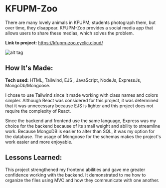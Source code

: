 # KFUPM-Zoo
There are many lovely animals in KFUPM; students photograph them, but over time, they disappear. KFUPM-Zoo provides a social media app that allows users to share these medias, which solves the problem.

**Link to project:** https://kfupm-zoo.cyclic.cloud/

![alt tag](https://kfupm-zoo.cyclic.cloud/)

## How It's Made:

**Tech used:** HTML, Tailwind, EJS , JavaScript, NodeJs, ExpressJs, MongoDb/Mongoose.

I chose to use Tailwind since it made working with class names and colors simpler. Although React was considered for this project, it was determined that it was unnecessary because EJS is lighter and this project does not require the complexity of React.

Since the backend and frontend use the same language, Express was my choice for the backend because of its small weight and ability to streamline work. Because MongoDB is easier to alter than SQL, it was my option for the database. The usage of Mongoose for the schemas makes the project's work easier and more enjoyable.


## Lessons Learned:

This project strengthened my frontend abilities and gave me greater confidence working with the backend. It demonstrated to me how to organize the files using MVC and how they communicate with one another.


